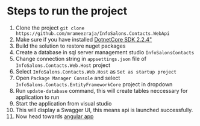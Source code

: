 # Steps to run the project

1. Clone the project `git clone https://github.com/mrameezraja/InfoSalons.Contacts.WebApi`
2. Make sure if you have installed [DotnetCore SDK 2.2.4"](https://dotnet.microsoft.com/download/thank-you/dotnet-sdk-2.2.402-windows-x64-installer)
3. Build the solution to restore nuget packages
4. Create a database in sql server management studio `InfoSalonsContacts`
5. Change connection string in `appsettings.json` file of `InfoSalons.Contacts.Web.Host` project
6. Select `InfoSalons.Contacts.Web.Host` as `Set as startup project`
7. Open `Package Manager Console` and select `InfoSalons.Contacts.EntityFrameworkCore` project in dropdown
8. Run `update-database` command, this will create tables neccessary for application to run
9. Start the application from visual studio
10. This will display a Swagger UI, this means api is launched successfully.
11. Now head towards [angular app](https://github.com/mrameezraja/InfoSalons.Contacts.Angular)